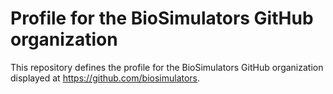 # Profile for the BioSimulators GitHub organization

This repository defines the profile for the BioSimulators GitHub organization displayed at https://github.com/biosimulators.